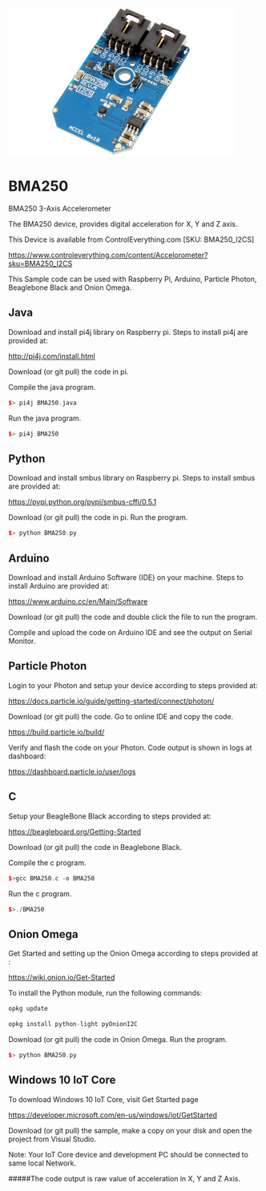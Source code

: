 [![BMA250](BMA250_I2CS.png)](https://www.controleverything.com/content/Accelorometer?sku=BMA250_I2CS)
# BMA250
BMA250 3-Axis Accelerometer

The BMA250 device, provides digital acceleration for X, Y and Z axis.

This Device is available from ControlEverything.com [SKU: BMA250_I2CS]

https://www.controleverything.com/content/Accelorometer?sku=BMA250_I2CS

This Sample code can be used with Raspberry Pi, Arduino, Particle Photon, Beaglebone Black and Onion Omega.

## Java
Download and install pi4j library on Raspberry pi. Steps to install pi4j are provided at:

http://pi4j.com/install.html

Download (or git pull) the code in pi.

Compile the java program.
```cpp
$> pi4j BMA250.java
```

Run the java program.
```cpp
$> pi4j BMA250
```

## Python
Download and install smbus library on Raspberry pi. Steps to install smbus are provided at:

https://pypi.python.org/pypi/smbus-cffi/0.5.1

Download (or git pull) the code in pi. Run the program.

```cpp
$> python BMA250.py
```

## Arduino
Download and install Arduino Software (IDE) on your machine. Steps to install Arduino are provided at:

https://www.arduino.cc/en/Main/Software

Download (or git pull) the code and double click the file to run the program.

Compile and upload the code on Arduino IDE and see the output on Serial Monitor.


## Particle Photon

Login to your Photon and setup your device according to steps provided at:

https://docs.particle.io/guide/getting-started/connect/photon/

Download (or git pull) the code. Go to online IDE and copy the code.

https://build.particle.io/build/

Verify and flash the code on your Photon. Code output is shown in logs at dashboard:

https://dashboard.particle.io/user/logs

## C

Setup your BeagleBone Black according to steps provided at:

https://beagleboard.org/Getting-Started

Download (or git pull) the code in Beaglebone Black.

Compile the c program.
```cpp
$>gcc BMA250.c -o BMA250
```
Run the c program.
```cpp
$>./BMA250
```

## Onion Omega

Get Started and setting up the Onion Omega according to steps provided at :

https://wiki.onion.io/Get-Started

To install the Python module, run the following commands:
```cpp
opkg update
```
```cpp
opkg install python-light pyOnionI2C
```

Download (or git pull) the code in Onion Omega. Run the program.

```cpp
$> python BMA250.py
```

## Windows 10 IoT Core
 
To download Windows 10 IoT Core, visit Get Started page
 
https://developer.microsoft.com/en-us/windows/iot/GetStarted
 
Download (or git pull) the sample, make a copy on your disk and open the project from Visual Studio.

Note: Your IoT Core device and development PC should be connected to same local Network.

#####The code output is raw value of acceleration in X, Y and Z Axis.
